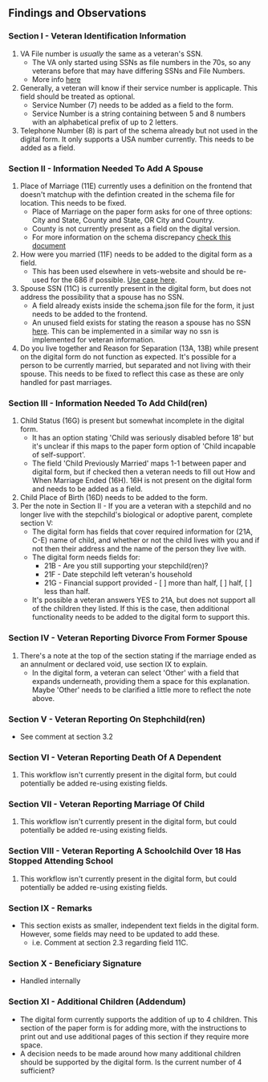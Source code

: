 ## Findings and Observations

### Section I - Veteran Identification Information
1. VA File number is _usually_ the same as a veteran's SSN.
    * The VA only started using SSNs as file numbers in the 70s, so any veterans before that may have differing SSNs and File Numbers.
    * More info [here](https://www.archives.gov/personnel-records-center/social-security-numbers)
1. Generally, a veteran will know if their service number is applicaple. This field should be treated as optional.
    * Service Number (7) needs to be added as a field to the form.
    * Service Number is a string containing between 5 and 8 numbers with an alphabetical prefix of up to 2 letters.
1. Telephone Number (8) is part of the schema already but not used in the digital form. It only supports a USA number currently. This needs to be added as a field.
### Section II - Information Needed To Add A Spouse
1. Place of Marriage (11E) currently uses a definition on the frontend that doesn't matchup with the defintion created in the schema file for location. This needs to be fixed.   
    * Place of Marriage on the paper form asks for one of three options: City and State, County and State, OR City and Country.
    * County is not currently present as a field on the digital version.
    * For more information on the schema discrepancy [check this document](https://github.com/department-of-veterans-affairs/va.gov-team/blob/master/teams/vsa/teams/ebenefits/features/view-update-dependents/engineering/3506-summary.md)
1. How were you married (11F) needs to be added to the digital form as a field.
    * This has been used elsewhere in vets-website and should be re-used for the 686 if possible. [Use case here](https://github.com/department-of-veterans-affairs/vets-website/blob/master/src/applications/pensions/config/form.js#L975).
1. Spouse SSN (11C) is currently present in the digital form, but does not address the possibility that a spouse has no SSN.
   * A field already exists inside the schema.json file for the form, it just needs to be added to the frontend.
   * An unused field exists for stating the reason a spouse has no SSN [here](https://github.com/department-of-veterans-affairs/vets-json-schema/blob/master/src/schemas/21-686C/schema.js#L368). This can be implemented in a similar way no ssn is implemented for veteran information.
1. Do you live together and Reason for Separation (13A, 13B) while present on the digital form do not function as expected. It's possible for a person to be currently married, but separated and not living with their spouse. This needs to be fixed to reflect this case as these are only handled for past marriages.
### Section III - Information Needed To Add Child(ren)
1. Child Status (16G) is present but somewhat incomplete in the digital form.
    * It has an option stating 'Child was seriously disabled before 18' but it's unclear if this maps to the paper form option of 'Child incapable of self-support'.
    * The field 'Child Previously Married' maps 1-1 between paper and digital form, but if checked then a veteran needs to fill out How and When Marriage Ended (16H). 16H is not present on the digital form and needs to be added as a field.
1. Child Place of Birth (16D) needs to be added to the form.
1. Per the note in Section II - If you are a veteran with a stepchild and no longer live with the stepchild's biological or adoptive parent, complete section V:
    * The digital form has fields that cover required information for (21A, C-E) name of child, and whether or not the child lives with you and if not then their address and the name of the person they live with.
    * The digital form needs fields for:
        * 21B - Are you still supporting your stepchild(ren)?
        * 21F - Date stepchild left veteran's household
        * 21G - Financial support provided - [ ] more than half, [ ] half, [ ] less than half.
    * It's possible a veteran answers YES to 21A, but does not support all of the children they listed. If this is the case, then additional functionality needs to be added to the digital form to support this.
### Section IV - Veteran Reporting Divorce From Former Spouse
1. There's a note at the top of the section stating if the marriage ended as an annulment or declared void, use section IX to explain.
    * In the digital form, a veteran can select 'Other' with a field that expands underneath, providing them a space for this explanation. Maybe 'Other' needs to be clarified a little more to reflect the note above.
### Section V - Veteran Reporting On Stephchild(ren)
- See comment at section 3.2
### Section VI - Veteran Reporting Death Of A Dependent
1. This workflow isn't currently present in the digital form, but could potentially be added re-using existing fields. 
### Section VII - Veteran Reporting Marriage Of Child
1. This workflow isn't currently present in the digital form, but could potentially be added re-using existing fields.
### Section VIII - Veteran Reporting A Schoolchild Over 18 Has Stopped Attending School
1. This workflow isn't currently present in the digital form, but could potentially be added re-using existing fields.
### Section IX - Remarks
- This section exists as smaller, independent text fields in the digital form. However, some fields may need to be updated to add these.
    * i.e. Comment at section 2.3 regarding field 11C.
### Section X - Beneficiary Signature
- Handled internally
### Section XI - Additional Children (Addendum) 
- The digital form currently supports the addition of up to 4 children. This section of the paper form is for adding more, with the instructions to print out and use additional pages of this section if they require more space.
- A decision needs to be made around how many additional children should be supported by the digital form. Is the current number of 4 sufficient? 
